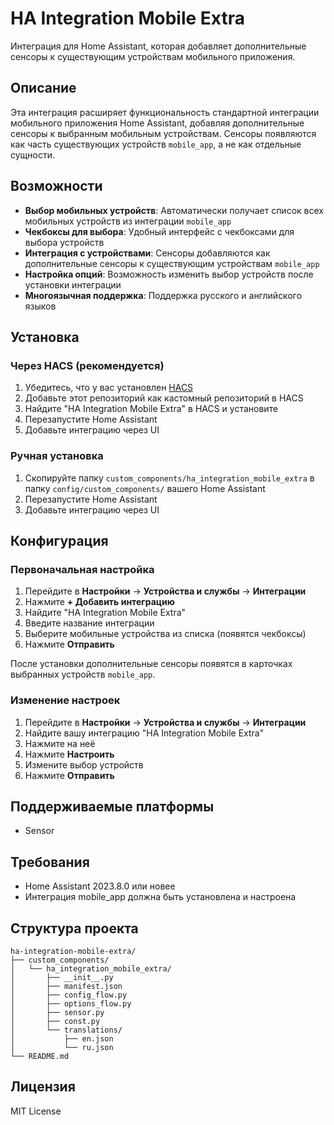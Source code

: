 # HA Integration Mobile Extra

Интеграция для Home Assistant, которая добавляет дополнительные сенсоры к существующим устройствам мобильного приложения.

## Описание

Эта интеграция расширяет функциональность стандартной интеграции мобильного приложения Home Assistant, добавляя дополнительные сенсоры к выбранным мобильным устройствам. Сенсоры появляются как часть существующих устройств `mobile_app`, а не как отдельные сущности.

## Возможности

- **Выбор мобильных устройств**: Автоматически получает список всех мобильных устройств из интеграции `mobile_app`
- **Чекбоксы для выбора**: Удобный интерфейс с чекбоксами для выбора устройств
- **Интеграция с устройствами**: Сенсоры добавляются как дополнительные сенсоры к существующим устройствам `mobile_app`
- **Настройка опций**: Возможность изменить выбор устройств после установки интеграции
- **Многоязычная поддержка**: Поддержка русского и английского языков

## Установка

### Через HACS (рекомендуется)

1. Убедитесь, что у вас установлен [HACS](https://hacs.xyz/)
2. Добавьте этот репозиторий как кастомный репозиторий в HACS
3. Найдите "HA Integration Mobile Extra" в HACS и установите
4. Перезапустите Home Assistant
5. Добавьте интеграцию через UI

### Ручная установка

1. Скопируйте папку `custom_components/ha_integration_mobile_extra` в папку `config/custom_components/` вашего Home Assistant
2. Перезапустите Home Assistant
3. Добавьте интеграцию через UI

## Конфигурация

### Первоначальная настройка

1. Перейдите в **Настройки** → **Устройства и службы** → **Интеграции**
2. Нажмите **+ Добавить интеграцию**
3. Найдите "HA Integration Mobile Extra"
4. Введите название интеграции
5. Выберите мобильные устройства из списка (появятся чекбоксы)
6. Нажмите **Отправить**

После установки дополнительные сенсоры появятся в карточках выбранных устройств `mobile_app`.

### Изменение настроек

1. Перейдите в **Настройки** → **Устройства и службы** → **Интеграции**
2. Найдите вашу интеграцию "HA Integration Mobile Extra"
3. Нажмите на неё
4. Нажмите **Настроить**
5. Измените выбор устройств
6. Нажмите **Отправить**

## Поддерживаемые платформы

- Sensor

## Требования

- Home Assistant 2023.8.0 или новее
- Интеграция mobile_app должна быть установлена и настроена

## Структура проекта

```
ha-integration-mobile-extra/
├── custom_components/
│   └── ha_integration_mobile_extra/
│       ├── __init__.py
│       ├── manifest.json
│       ├── config_flow.py
│       ├── options_flow.py
│       ├── sensor.py
│       ├── const.py
│       └── translations/
│           ├── en.json
│           └── ru.json
└── README.md
```

## Лицензия

MIT License
